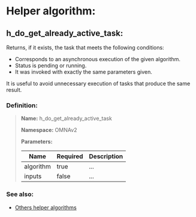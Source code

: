 # Helper algorithm:

## h_do_get_already_active_task:

Returns, if it exists, the task that meets the following conditions:

* Corresponds to an asynchronous execution of the given algorithm.
* Status is pending or running.
* It was invoked with exactly the same parameters given.

It is useful to avoid unnecessary execution of tasks that produce the same result.
    
### Definition:

> **Name:** h_do_get_already_active_task
> 
> **Namespace:** OMNAv2
>
> **Parameters:**
> 
> | Name | Required | Description |
> | --- | --- | --- |
> | algorithm | true | ... |
> | inputs | false | ... |

### See also:
* [Others helper algorithms](overview?id=h_do_get_already_active_task)